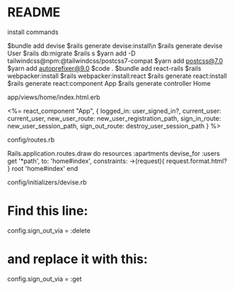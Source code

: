 # README

install commands 

   $bundle add devise
   $rails generate devise:install\n
   $rails generate devise User
   $rails db:migrate
   $rails s
   $yarn add -D tailwindcss@npm:@tailwindcss/postcss7-compat
   $yarn add postcss@7.0
   $yarn add autoprefixer@9.0
   $code .
   $bundle add react-rails
   $rails webpacker:install
   $rails webpacker:install:react
   $rails generate react:install
   $rails generate react:component App
   $rails generate controller Home


app/views/home/index.html.erb

<%= react_component "App", {
  logged_in: user_signed_in?,
  current_user: current_user,
  new_user_route: new_user_registration_path,
  sign_in_route: new_user_session_path,
  sign_out_route: destroy_user_session_path
} %>

config/routes.rb

Rails.application.routes.draw do
  resources :apartments
  devise_for :users
  get '*path', to: 'home#index', constraints: ->(request){ request.format.html? }
  root 'home#index'
end

config/initializers/devise.rb

# Find this line:
config.sign_out_via = :delete
# and replace it with this:
config.sign_out_via = :get